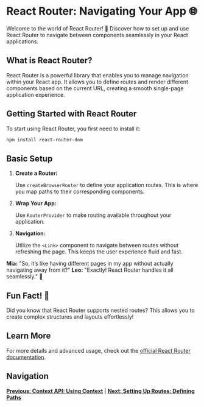 # React Router: Navigating Your App 🌐

Welcome to the world of React Router! 🚀 Discover how to set up and use React Router to navigate between components seamlessly in your React applications.

## What is React Router?

React Router is a powerful library that enables you to manage navigation within your React app. It allows you to define routes and render different components based on the current URL, creating a smooth single-page application experience.

## Getting Started with React Router

To start using React Router, you first need to install it:

```bash
npm install react-router-dom
```

## Basic Setup

1. **Create a Router:**

   Use `createBrowserRouter` to define your application routes. This is where you map paths to their corresponding components.

2. **Wrap Your App:**

   Use `RouterProvider` to make routing available throughout your application.

3. **Navigation:**

   Utilize the `<Link>` component to navigate between routes without refreshing the page. This keeps the user experience fluid and fast.


**Mia:** "So, it’s like having different pages in my app without actually navigating away from it?"
**Leo:** "Exactly! React Router handles it all seamlessly." 🌟

## Fun Fact! 🎉

Did you know that React Router supports nested routes? This allows you to create complex structures and layouts effortlessly!

## Learn More

For more details and advanced usage, check out the [official React Router documentation](https://reactrouter.com/).

## Navigation

**[Previous: Context API: Using Context](./using-context.md)** | **[Next: Setting Up Routes: Defining Paths](./setting-up-routes.md)**
